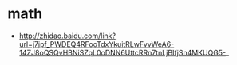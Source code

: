 # math

  - http://zhidao.baidu.com/link?url=j7jpf_PWDEQ4RFooTdxYkuitRLwFvvWeA6-14ZJ8oQSQvHBNiSZqL0oDNN6UttcRRn7tnLjBIfjSn4MKUQG5-_

